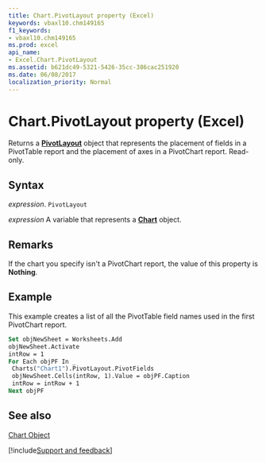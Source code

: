 ```yaml
---
title: Chart.PivotLayout property (Excel)
keywords: vbaxl10.chm149165
f1_keywords:
- vbaxl10.chm149165
ms.prod: excel
api_name:
- Excel.Chart.PivotLayout
ms.assetid: b621dc49-5321-5426-35cc-386cac251920
ms.date: 06/08/2017
localization_priority: Normal
---
```



# Chart.PivotLayout property (Excel)

Returns a  **[PivotLayout](Excel.PivotLayout.md)** object that represents the placement of fields in a PivotTable report and the placement of axes in a PivotChart report. Read-only.


## Syntax

_expression_. `PivotLayout`

_expression_ A variable that represents a **[Chart](Excel.Chart(object).md)** object.


## Remarks

If the chart you specify isn't a PivotChart report, the value of this property is  **Nothing**.


## Example

This example creates a list of all the PivotTable field names used in the first PivotChart report.


```vb
Set objNewSheet = Worksheets.Add 
objNewSheet.Activate 
intRow = 1 
For Each objPF In _ 
 Charts("Chart1").PivotLayout.PivotFields 
 objNewSheet.Cells(intRow, 1).Value = objPF.Caption 
 intRow = intRow + 1 
Next objPF
```


## See also


[Chart Object](Excel.Chart(object).md)

[!include[Support and feedback](~/includes/feedback-boilerplate.md)]